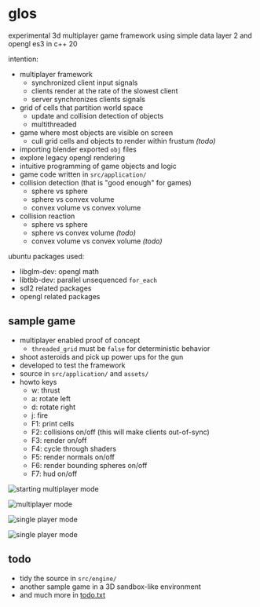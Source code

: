 # glos

experimental 3d multiplayer game framework using simple data layer 2 and opengl es3 in c++ 20

intention:
* multiplayer framework
  - synchronized client input signals
  - clients render at the rate of the slowest client
  - server synchronizes clients signals
* grid of cells that partition world space
  - update and collision detection of objects
  - multithreaded
* game where most objects are visible on screen
  - cull grid cells and objects to render within frustum _(todo)_
* importing blender exported `obj` files
* explore legacy opengl rendering
* intuitive programming of game objects and logic
* game code written in `src/application/`
* collision detection (that is "good enough" for games)
  - sphere vs sphere
  - sphere vs convex volume
  - convex volume vs convex volume
* collision reaction
  - sphere vs sphere
  - sphere vs convex volume _(todo)_
  - convex volume vs convex volume _(todo)_

ubuntu packages used:
* libglm-dev: opengl math
* libtbb-dev: parallel unsequenced `for_each`
* sdl2 related packages
* opengl related packages

## sample game
* multiplayer enabled proof of concept
  - `threaded_grid` must be `false` for deterministic behavior
* shoot asteroids and pick up power ups for the gun
* developed to test the framework
* source in `src/application/` and `assets/`
* howto keys
  - w: thrust
  - a: rotate left
  - d: rotate right
  - j: fire
  - F1: print cells
  - F2: collisions on/off (this will make clients out-of-sync)
  - F3: render on/off
  - F4: cycle through shaders
  - F5: render normals on/off
  - F6: render bounding spheres on/off
  - F7: hud on/off

![starting multiplayer mode](https://github.com/calint/glos/assets/1920811/ed27167b-525e-4696-8a0c-2cb2fb52ec14)

![multiplayer mode](https://github.com/calint/glos/assets/1920811/697dbe55-b3b0-41ef-8bfa-ab67666291c8)

![single player mode](https://github.com/calint/glos/assets/1920811/96a27e30-d180-4f6b-930c-cf49b2c09d98)

![single player mode](https://github.com/calint/glos/assets/1920811/e39000d0-8bc9-4070-9454-46bb5ae6e4ab)

## todo
* tidy the source in `src/engine/`
* another sample game in a 3D sandbox-like environment
* and much more in [todo.txt](https://github.com/calint/glos/blob/master/notes/todo.txt)

